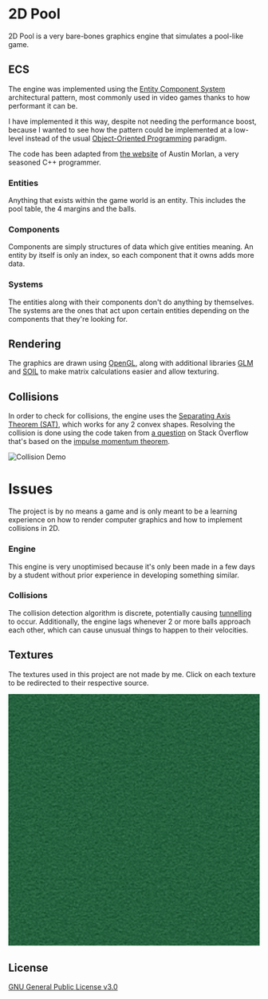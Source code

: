 # 2D Pool
2D Pool is a very bare-bones graphics engine that simulates a pool-like game.

## ECS
The engine was implemented using the [Entity Component System](https://en.wikipedia.org/wiki/Entity_component_system) architectural pattern, most commonly used in video games thanks to how performant it can be.

I have implemented it this way, despite not needing the performance boost, because I wanted to see how the pattern could be implemented at a low-level instead of the usual [Object-Oriented Programming](https://en.wikipedia.org/wiki/Object-oriented_programming) paradigm.

The code has been adapted from [the website](https://austinmorlan.com/posts/entity_component_system/) of Austin Morlan, a very seasoned C++ programmer.

### Entities
Anything that exists within the game world is an entity. This includes the pool table, the 4 margins and the balls.

### Components
Components are simply structures of data which give entities meaning. An entity by itself is only an index, so each component that it owns adds more data.

### Systems
The entities along with their components don't do anything by themselves. The systems are the ones that act upon certain entities depending on the components that they're looking for.

## Rendering
The graphics are drawn using [OpenGL](https://www.opengl.org/), along with additional libraries [GLM](https://github.com/g-truc/glm) and [SOIL](https://github.com/littlstar/soil) to make matrix calculations easier and allow texturing.

## Collisions
In order to check for collisions, the engine uses the [Separating Axis Theorem (SAT)](https://en.wikipedia.org/wiki/Hyperplane_separation_theorem), which works for any 2 convex shapes. Resolving the collision is done using the code taken from [a question](https://stackoverflow.com/questions/345838/ball-to-ball-collision-detection-and-handling/345863) on Stack Overflow that's based on the [impulse momentum theorem](https://en.wikipedia.org/wiki/Impulse_(physics)).

![Collision Demo](demo/collision_demo.gif)

# Issues
The project is by no means a game and is only meant to be a learning experience on how to render computer graphics and how to implement collisions in 2D.

### Engine
This engine is very unoptimised because it's only been made in a few days by a student without prior experience in developing something similar.

### Collisions
The collision detection algorithm is discrete, potentially causing [tunnelling](https://en.wikipedia.org/wiki/Tunnel_effect) to occur. Additionally, the engine lags whenever 2 or more balls approach each other, which can cause unusual things to happen to their velocities.

## Textures
The textures used in this project are not made by me. Click on each texture to be redirected to their respective source.

[![Pool Table Texture](textures/pool_table.png)](https://www.toptal.com/designers/subtlepatterns/pool-table/)

## License
[GNU General Public License v3.0](https://choosealicense.com/licenses/gpl-3.0/)
